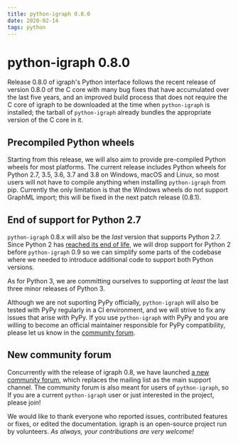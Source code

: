 ```yaml
---
title: python-igraph 0.8.0
date: 2020-02-14
tags: python
---
```


python-igraph 0.8.0
===================

Release 0.8.0 of igraph's Python interface follows the recent release of
version 0.8.0 of the C core with many bug fixes that have accumulated over the
last five years, and an improved build process that does not require the C core
of igraph to be downloaded at the time when `python-igraph` is installed; the
tarball of `python-igraph` already bundles the appropriate version of the
C core in it.

Precompiled Python wheels
-------------------------

Starting from this release, we will also aim to provide pre-compiled Python
wheels for most platforms. The current release includes Python wheels for
Python 2.7, 3.5, 3.6, 3.7 and 3.8 on Windows, macOS and Linux, so most users will
not have to compile anything when installing `python-igraph` from pip.
Currently the only limitation is that the Windows wheels do not support GraphML
import; this will be fixed in the next patch release (0.8.1).

End of support for Python 2.7
-----------------------------

`python-igraph` 0.8.x will also be the _last_ version that supports Python 2.7.
Since Python 2 has [reached its end of life](https://www.python.org/doc/sunset-python-2/),
we will drop support for Python 2 before `python-igraph` 0.9 so we can simplify
some parts of the codebase where we needed to introduce additional code to
support both Python versions.

As for Python 3, we are committing ourselves to supporting _at least_ the last
three minor releases of Python 3.

Although we are not suporting PyPy officially, `python-igraph` will also be
tested with PyPy regularly in a CI environment, and we will strive to fix any
issues that arise with PyPy. If you use `python-igraph` with PyPy and you are
willing to become an official maintainer responsible for PyPy compatibility,
please let us know in the [community forum](https://igraph.discourse.group/).

New community forum
-------------------

Concurrently with the release of igraph 0.8, we have launched [a new community
forum](https://igraph.discourse.group/), which replaces the mailing list as
the main support channel. The community forum is also meant for users of
`python-igraph`, so If you are a current `python-igraph` user or just
interested in the project, please join!

We would like to thank everyone who reported issues, contributed features or
fixes, or edited the documentation. igraph is an open-source project run by
volunteers. *As always, your contributions are very welcome!*

